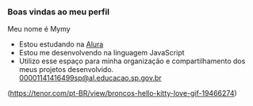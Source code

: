 ### Boas vindas ao meu perfil

Meu nome é Mymy

- Estou estudando na [Alura](https://www.alura.com.br)
- Estou me desenvolvendo na linguagem JavaScript
- Utilizo esse espaço para minha organização e compartilhamento dos meus projetos desenvolvido.
00001141416499sp@al.educacao.sp.gov.br

(https://tenor.com/pt-BR/view/broncos-hello-kitty-love-gif-19466274)
